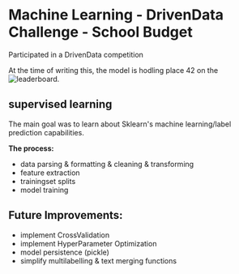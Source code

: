 # Machine Learning - DrivenData Challenge - School Budget
Participated in a DrivenData competition 

At the time of writing this, the model is hodling place 42 on the ![leaderboard](https://www.drivendata.org/competitions/46/box-plots-for-education-reboot/leaderboard/).

## supervised learning
The main goal was to learn about Sklearn's machine learning/label prediction capabilities.

__The process:__
- data parsing & formatting & cleaning & transforming
- feature extraction
- trainingset splits
- model training


## Future Improvements:
- implement CrossValidation
- implement HyperParameter Optimization
- model persistence (pickle)
- simplify multilabelling & text merging functions



